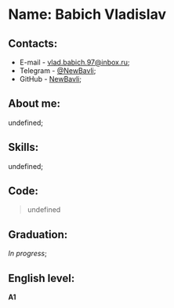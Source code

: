 # Name: Babich Vladislav
## Contacts: 
  * E-mail - [vlad.babich.97@inbox.ru](vlad.babich.97@inbox.ru);
  * Telegram - [@NewBavli](https://t.me/NewBavli);
  * GitHub - [NewBavli](https://github.com/NewBavli);
## About me:
undefined;
## Skills:
undefined;
## Code:
> undefined
## Graduation:
*In progress*;
## English level:
**A1**
